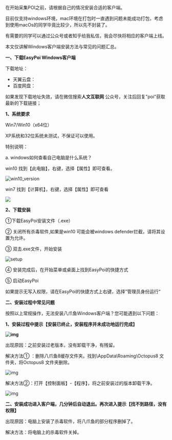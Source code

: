 在开始采集POI之前，请根据自己的情况安装合适的客户端。

目前仅支持windows环境，mac环境在打包时一直遇到问题未能成功打包，考虑到使用macOs的同学毕竟比较少，所以先不封装了。

有需要的同学可以通过公众号或者知乎给我私信，我会尽快将相应的客户端上线。

本文仅讲解Windows客户端安装方法与常见的问题汇总。

 

**一、下载EasyPoi Windows客户端**

下载地址：

* 天翼云盘：
* 百度网盘：

如果发现下载地址失效，请在微信搜索**人文互联网** 公众号，关注后回复"poi"获取最新的下载链接；

 

**1、系统要求**

 

Win7/Win10（x64位）

XP系统和32位系统未测试，不保证可以使用。

 

特别说明：

a. windows如何查看自己电脑是什么系统？

win10 找到【此电脑】，右键，选择【属性】即可查看。

![win10_version](C:\Users\soari\OneDrive\myGitHubProjects\easypoi\readme\win10_version.png)

 win7 找到【计算机】，右键，选择【属性】即可查看

![](C:\Users\soari\OneDrive\myGitHubProjects\easypoi\readme\win7_version.png)

**2、下载安装**

①下载EasyPoi安装文件（.exe）

② 关闭所有杀毒软件,如果是win10 可能会被windows defender拦截，请将其设置为允许。

③ 双击.exe文件，开始安装

![setup](C:\Users\soari\OneDrive\myGitHubProjects\easypoi\readme\setup.png)

④ 安装完成后，在开始菜单或桌面上找到EasyPoi的快捷方式

⑤ 启动EasyPoi

如果提示无写入权限，请在EasyPoi的快捷方式上右键，选择”管理员身份运行“







 

**二、安装过程中常见问题**

 

按照以上常规操作，无法安装八爪鱼Windows客户端？您可能遇到以下问题：

 

**1、安装过程中提示【安装已终止，安装程序并未成功地运行完成】**

 

**![img](https://www.bazhuayu.com/media/119506/%E5%BE%AE%E4%BF%A1%E6%88%AA%E5%9B%BE_20200318104911.png)**

 

出现原因：之前安装过老版本，没有卸载干净，有残留。

 

解决方法① ：删除八爪鱼8缓存文件夹。找到\AppData\Roaming\Octopus8 文件夹，将Octopus8 文件夹删除。

 

![img](https://www.bazhuayu.com/media/119507/%E5%BE%AE%E4%BF%A1%E6%88%AA%E5%9B%BE_20200318111246.png)

 

解决方法②：打开【控制面板】-【程序】，将之前安装过的版本卸载干净。

 

![img](https://www.bazhuayu.com/media/119508/%E5%BE%AE%E4%BF%A1%E6%88%AA%E5%9B%BE_20200318111421.png)

 

 

**二、安装成功进入客户端，几分钟后自动退出。再次进入提示【找不到路径，没有权限】**

 

出现原因：电脑上安装了杀毒软件，将八爪鱼的部分程序删掉了。

 

解决方法：将电脑上的杀毒软件关掉。